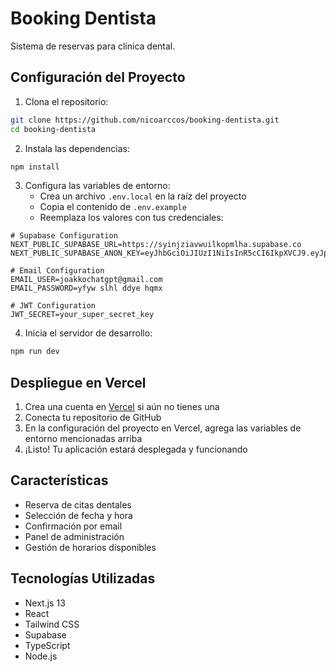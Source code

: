 # Booking Dentista

Sistema de reservas para clínica dental.

## Configuración del Proyecto

1. Clona el repositorio:
```bash
git clone https://github.com/nicoarccos/booking-dentista.git
cd booking-dentista
```

2. Instala las dependencias:
```bash
npm install
```

3. Configura las variables de entorno:
   - Crea un archivo `.env.local` en la raíz del proyecto
   - Copia el contenido de `.env.example`
   - Reemplaza los valores con tus credenciales:

```env
# Supabase Configuration
NEXT_PUBLIC_SUPABASE_URL=https://syinjziavwuilkopmlha.supabase.co
NEXT_PUBLIC_SUPABASE_ANON_KEY=eyJhbGciOiJIUzI1NiIsInR5cCI6IkpXVCJ9.eyJpc3MiOiJzdXBhYmFzZSIsInJlZiI6InN5aW5qemlhdnd1aWxrb3BtbGhhIiwicm9sZSI6ImFub24iLCJpYXQiOjE3MzM3NzQ2NDgsImV4cCI6MjA0OTM1MDY0OH0.GfnenUYRyztokw8m742StO5aMxQw7DpUO5k_x55mQtw

# Email Configuration
EMAIL_USER=joakkochatgpt@gmail.com
EMAIL_PASSWORD=yfyw slhl ddye hqmx

# JWT Configuration
JWT_SECRET=your_super_secret_key
```

4. Inicia el servidor de desarrollo:
```bash
npm run dev
```

## Despliegue en Vercel

1. Crea una cuenta en [Vercel](https://vercel.com) si aún no tienes una
2. Conecta tu repositorio de GitHub
3. En la configuración del proyecto en Vercel, agrega las variables de entorno mencionadas arriba
4. ¡Listo! Tu aplicación estará desplegada y funcionando

## Características

- Reserva de citas dentales
- Selección de fecha y hora
- Confirmación por email
- Panel de administración
- Gestión de horarios disponibles

## Tecnologías Utilizadas

- Next.js 13
- React
- Tailwind CSS
- Supabase
- TypeScript
- Node.js
